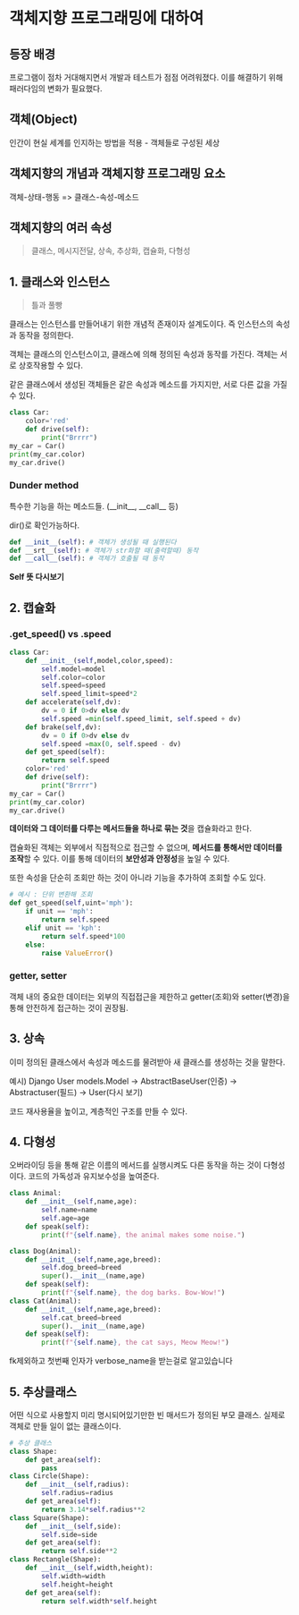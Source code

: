 # 객체지향 프로그래밍에 대하여
## 등장 배경
프로그램이 점차 거대해지면서 개발과 테스트가 점점 어려워졌다. 이를 해결하기 위해 패러다임의 변화가 필요했다.

## 객체(Object)
인간이 현실 세계를 인지하는 방법을 적용 - 객체들로 구성된 세상

## 객체지향의 개념과 객체지향 프로그래밍 요소
객체-상태-행동 => 클래스-속성-메소드

## 객체지향의 여러 속성
>클래스, 메시지전달, 상속, 추상화, 캡슐화, 다형성

## 1. 클래스와 인스턴스
> 틀과 풀빵

클래스는 인스턴스를 만들어내기 위한 개념적 존재이자 설계도이다. 즉 인스턴스의 속성과 동작을 정의한다.

객체는 클래스의 인스턴스이고, 클래스에 의해 정의된 속성과 동작를 가진다. 객체는 서로 상호작용할 수 있다.

같은 클래스에서 생성된 객체들은 같은 속성과 메소드를 가지지만, 서로 다른 값을 가질 수 있다.



```python
class Car:
    color='red'
    def drive(self):
        print("Brrrr")
my_car = Car()
print(my_car.color)
my_car.drive()
```

### Dunder method
특수한 기능을 하는 메소드들. 
(\_\_init\_\_, \_\_call\_\_ 등) 

dir(<obj>)로 확인가능하다.
```python
def __init__(self): # 객체가 생성될 때 실행된다
def __srt__(self): # 객체가 str화할 때(출력할때) 동작
def __call__(self): # 객체가 호출될 때 동작
```
**Self 뜻 다시보기**
## 2. 캡슐화
### .get_speed() vs .speed
```python
class Car:
    def __init__(self,model,color,speed):
        self.model=model
        self.color=color
        self.speed=speed
        self.speed_limit=speed*2
    def accelerate(self,dv):
        dv = 0 if 0>dv else dv
        self.speed =min(self.speed_limit, self.speed + dv)
    def brake(self,dv):
        dv = 0 if 0>dv else dv
        self.speed =max(0, self.speed - dv)
    def get_speed(self):
        return self.speed
    color='red'
    def drive(self):
        print("Brrrr")
my_car = Car()
print(my_car.color)
my_car.drive()
```
**데이터와 그 데이터를 다루는 메서드들을 하나로 묶는 것**을 캡슐화라고 한다.

캡슐화된 객체는 외부에서 직접적으로 접근할 수 없으며, **메서드를 통해서만 데이터를 조작**할 수 있다. 이를 통해 데이터의 **보안성과 안정성**을 높일 수 있다.

또한 속성을 단순히 조회만 하는 것이 아니라 기능을 추가하여 조회할 수도 있다.
```python
# 예시 : 단위 변환해 조회
def get_speed(self,uint='mph'):
    if unit == 'mph':
        return self.speed
    elif unit == 'kph':
        return self.speed*100
    else:
        raise ValueError()
```
### getter, setter
객체 내의 중요한 데이터는 외부의 직접접근을 제한하고 getter(조회)와 setter(변경)을 통해 안전하게 접근하는 것이 권장됨.

## 3. 상속
이미 정의된 클래스에서 속성과 메소드를 물려받아 새 클래스를 생성하는 것을 말한다.

예시) Django User
models.Model -> AbstractBaseUser(인증) -> Abstractuser(필드) -> User(다시 보기)

코드 재사용율을 높이고, 계층적인 구조를 만들 수 있다.
## 4. 다형성
오버라이딩 등을 통해 같은 이름의 메서드를 실행시켜도 다른 동작을 하는 것이 다형성이다. 코드의 가독성과 유지보수성을 높여준다.

```python
class Animal:
    def __init__(self,name,age):
        self.name=name
        self.age=age
    def speak(self):
        print(f"{self.name}, the animal makes some noise.")

class Dog(Animal):
    def __init__(self,name,age,breed):
        self.dog_breed=breed
        super().__init__(name,age)
    def speak(self):
        print(f"{self.name}, the dog barks. Bow-Wow!")
class Cat(Animal):
    def __init__(self,name,age,breed):
        self.cat_breed=breed
        super().__init__(name,age)
    def speak(self):
        print(f"{self.name}, the cat says, Meow Meow!")
```

fk제외하고 첫번째 인자가 verbose_name을 받는걸로 알고있습니다
## 5. 추상클래스
어떤 식으로 사용할지 미리 명시되어있기만한 빈 매서드가 정의된 부모 클래스. 실제로 객체로 만들 일이 없는 클래스이다.
```python
# 추상 클래스
class Shape:
    def get_area(self):
        pass
class Circle(Shape):
    def __init__(self,radius):
        self.radius=radius
    def get_area(self):
        return 3.14*self.radius**2
class Square(Shape):
    def __init__(self,side):
        self.side=side
    def get_area(self):
        return self.side**2
class Rectangle(Shape):
    def __init__(self,width,height):
        self.width=width
        self.height=height
    def get_area(self):
        return self.width*self.height
    
